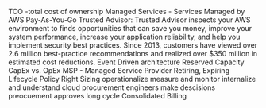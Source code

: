 TCO -total cost of ownership
Managed Services - Services Managed by AWS
Pay-As-You-Go
Trusted Advisor: Trusted Advisor inspects your AWS environment to finds opportunities that can save you money, improve your system performance, increase your application reliability, and help you implement security best practices. Since 2013, customers have viewed over 2.6 million best-practice recommendations and realized over $350 million in estimated cost reductions.
Event Driven architecture
Reserved Capacity
CapEx vs. OpEx
MSP - Managed Service Provider
Retiring, Expiring
Lifecycle Policy
Right Sizing
operationalize
measure and monitor
internalize and understand cloud procurement
engineers make descisions
preocuement approves
long cycle
Consolidated Billing
